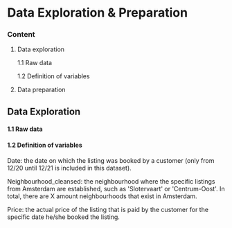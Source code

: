 # **Data Exploration & Preparation**

### Content
1. Data exploration

   1.1 Raw data

   1.2 Definition of variables

2. Data preparation


## **Data Exploration**
#### 1.1 Raw data

#### 1.2 Definition of variables

Date: the date on which the listing was booked by a customer (only from 12/20 until 12/21 is included in this dataset).

Neighbourhood_cleansed: the neighbourhood where the specific listings from Amsterdam are established, such as 'Slotervaart' or 'Centrum-Oost'. In total, there are X amount neighbourhoods that exist in Amsterdam.

Price: the actual price of the listing that is paid by the customer for the specific date he/she booked the listing.
